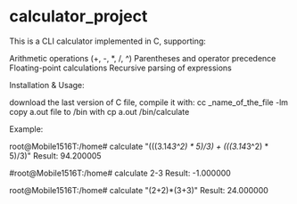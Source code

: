 # calculator_project
This is a CLI calculator implemented in C, supporting:

Arithmetic operations (+, -, *, /, ^)
Parentheses and operator precedence
Floating-point calculations
Recursive parsing of expressions

Installation & Usage:

download the last version of C file, compile it with:
cc _name_of_the_file -lm
copy a.out file to /bin with cp a.out /bin/calculate

Example:

root@Mobile1516T:/home# calculate "(((3.14*3^2) * 5)/3) + (((3.14*3^2) * 5)/3)"
Result: 94.200005

#root@Mobile1516T:/home# calculate 2-3
Result: -1.000000

root@Mobile1516T:/home# calculate "(2+2)*(3+3)"
Result: 24.000000
